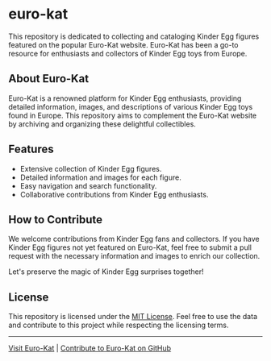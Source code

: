 # euro-kat

This repository is dedicated to collecting and cataloging Kinder Egg figures featured on the popular Euro-Kat website. Euro-Kat has been a go-to resource for enthusiasts and collectors of Kinder Egg toys from Europe.

## About Euro-Kat

Euro-Kat is a renowned platform for Kinder Egg enthusiasts, providing detailed information, images, and descriptions of various Kinder Egg toys found in Europe. This repository aims to complement the Euro-Kat website by archiving and organizing these delightful collectibles.

## Features

- Extensive collection of Kinder Egg figures.
- Detailed information and images for each figure.
- Easy navigation and search functionality.
- Collaborative contributions from Kinder Egg enthusiasts.

## How to Contribute

We welcome contributions from Kinder Egg fans and collectors. If you have Kinder Egg figures not yet featured on Euro-Kat, feel free to submit a pull request with the necessary information and images to enrich our collection.

Let's preserve the magic of Kinder Egg surprises together!

## License

This repository is licensed under the [MIT License](LICENSE). Feel free to use the data and contribute to this project while respecting the licensing terms.

---

[Visit Euro-Kat](https://www.euro-kat.de) | [Contribute to Euro-Kat on GitHub](https://github.com/SchlexanderOlz/euro-kat)
